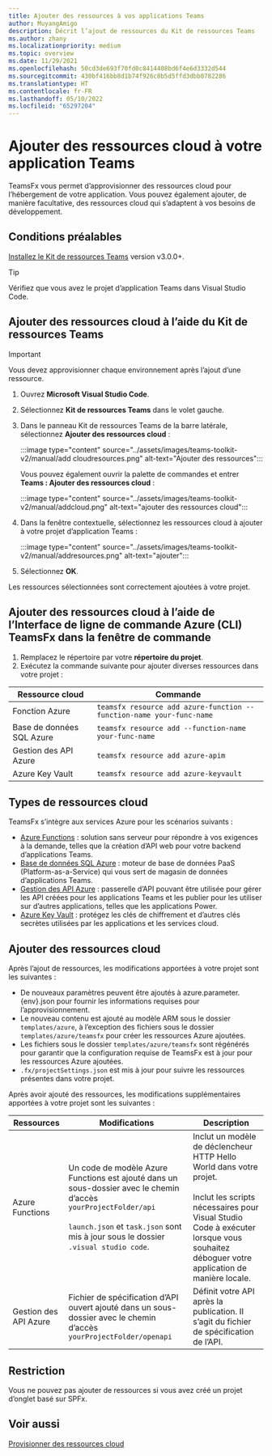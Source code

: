 ```yaml
---
title: Ajouter des ressources à vos applications Teams
author: MuyangAmigo
description: Décrit l’ajout de ressources du Kit de ressources Teams
ms.author: zhany
ms.localizationpriority: medium
ms.topic: overview
ms.date: 11/29/2021
ms.openlocfilehash: 50cd3de693f70fd0c8414408bd6f4e6d3332d544
ms.sourcegitcommit: 430bf416bb8d1b74f926c8b5d5ffd3dbb0782286
ms.translationtype: HT
ms.contentlocale: fr-FR
ms.lasthandoff: 05/10/2022
ms.locfileid: "65297204"
---
```

# <a name="add-cloud-resources-to-your-teams-app"></a>Ajouter des ressources cloud à votre application Teams

TeamsFx vous permet d’approvisionner des ressources cloud pour l’hébergement de votre application. Vous pouvez également ajouter, de manière facultative, des ressources cloud qui s’adaptent à vos besoins de développement.

## <a name="prerequisite"></a>Conditions préalables

[Installez le Kit de ressources Teams](https://marketplace.visualstudio.com/items?itemName=TeamsDevApp.ms-teams-vscode-extension) version v3.0.0+.

> [!TIP]
> Vérifiez que vous avez le projet d’application Teams dans Visual Studio Code.

## <a name="add-cloud-resources-using-teams-toolkit"></a>Ajouter des ressources cloud à l’aide du Kit de ressources Teams

> [!IMPORTANT]
> Vous devez approvisionner chaque environnement après l’ajout d’une ressource.

1. Ouvrez **Microsoft Visual Studio Code**.
1. Sélectionnez **Kit de ressources Teams** dans le volet gauche.
1. Dans le panneau Kit de ressources Teams de la barre latérale, sélectionnez **Ajouter des ressources cloud** :

    :::image type="content" source="../assets/images/teams-toolkit-v2/manual/add cloudresources.png" alt-text="Ajouter des ressources":::

   Vous pouvez également ouvrir la palette de commandes et entrer **Teams : Ajouter des ressources cloud** :

    :::image type="content" source="../assets/images/teams-toolkit-v2/manual/addcloud.png" alt-text="ajouter des ressources cloud":::

1. Dans la fenêtre contextuelle, sélectionnez les ressources cloud à ajouter à votre projet d’application Teams :

     :::image type="content" source="../assets/images/teams-toolkit-v2/manual/addresources.png" alt-text="ajouter":::

1. Sélectionnez **OK**.

Les ressources sélectionnées sont correctement ajoutées à votre projet.

## <a name="add-cloud-resources-using-teamsfx-cli-in-command-window"></a>Ajouter des ressources cloud à l’aide de l’Interface de ligne de commande Azure (CLI) TeamsFx dans la fenêtre de commande

1. Remplacez le répertoire par votre **répertoire du projet**.
1. Exécutez la commande suivante pour ajouter diverses ressources dans votre projet :

|Ressource cloud|Commande|
|---------------|----------|
| Fonction Azure|`teamsfx resource add azure-function --function-name your-func-name`|
| Base de données SQL Azure|`teamsfx resource add --function-name your-func-name`|
| Gestion des API Azure|`teamsfx resource add azure-apim`|
| Azure Key Vault|`teamsfx resource add azure-keyvault`|

## <a name="types-of-cloud-resources"></a>Types de ressources cloud

TeamsFx s’intègre aux services Azure pour les scénarios suivants :

- [Azure Functions](/azure/azure-functions/functions-overview) : solution sans serveur pour répondre à vos exigences à la demande, telles que la création d’API web pour votre backend d’applications Teams.
- [Base de données SQL Azure](/azure/azure-sql/database/sql-database-paas-overview) : moteur de base de données PaaS (Platform-as-a-Service) qui vous sert de magasin de données d’applications Teams.
- [Gestion des API Azure](deploy.md) : passerelle d’API pouvant être utilisée pour gérer les API créées pour les applications Teams et les publier pour les utiliser sur d’autres applications, telles que les applications Power.
- [Azure Key Vault](/azure/key-vault/general/overview) : protégez les clés de chiffrement et d’autres clés secrètes utilisées par les applications et les services cloud.

## <a name="add-cloud-resources"></a>Ajouter des ressources cloud

Après l’ajout de ressources, les modifications apportées à votre projet sont les suivantes :

- De nouveaux paramètres peuvent être ajoutés à azure.parameter.{env}.json pour fournir les informations requises pour l’approvisionnement.
- Le nouveau contenu est ajouté au modèle ARM sous le dossier `templates/azure`, à l’exception des fichiers sous le dossier `templates/azure/teamsfx` pour créer les ressources Azure ajoutées.
- Les fichiers sous le dossier `templates/azure/teamsfx` sont régénérés pour garantir que la configuration requise de TeamsFx est à jour pour les ressources Azure ajoutées.
- `.fx/projectSettings.json` est mis à jour pour suivre les ressources présentes dans votre projet.

Après avoir ajouté des ressources, les modifications supplémentaires apportées à votre projet sont les suivantes :

|Ressources|Modifications|Description|
|---------------|---------------|-----------------------------|
|Azure Functions|Un code de modèle Azure Functions est ajouté dans un sous-dossier avec le chemin d’accès `yourProjectFolder/api`</br></br>`launch.json` et `task.json` sont mis à jour sous le dossier `.visual studio code`.| Inclut un modèle de déclencheur HTTP Hello World dans votre projet.</br></br> Inclut les scripts nécessaires pour Visual Studio Code à exécuter lorsque vous souhaitez déboguer votre application de manière locale.|
|Gestion des API Azure|Fichier de spécification d’API ouvert ajouté dans un sous-dossier avec le chemin d’accès `yourProjectFolder/openapi`|Définit votre API après la publication. Il s’agit du fichier de spécification de l’API.|

## <a name="limitation"></a>Restriction

Vous ne pouvez pas ajouter de ressources si vous avez créé un projet d’onglet basé sur SPFx.

## <a name="see-also"></a>Voir aussi

[Provisionner des ressources cloud](provision.md)
